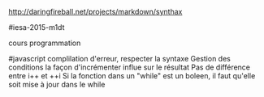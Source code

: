 http://daringfireball.net/projects/markdown/synthax

#iesa-2015-m1dt

cours programmation

#javascript
complilation d'erreur, respecter la syntaxe
Gestion des conditions
la façon d'incrémenter influe sur le résultat
Pas de différence entre i++ et ++i
Si la fonction dans un "while" est un boleen, il faut qu'elle soit mise à jour dans le while
